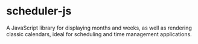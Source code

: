 # scheduler-js
A JavaScript library for displaying months and weeks, as well as rendering classic calendars, ideal for scheduling and time management applications.
